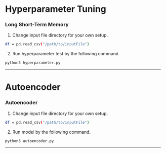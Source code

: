 Hyperparameter Tuning 
==================================

### Long Short-Term Memory 

1. Change input file directory for your own setup.
```bash
df = pd.read_csv("/path/to/inputFile")
```
2. Run hyperparameter test by the following command. 
```bash
python3 hyperparameter.py 
```
---

Autoencoder
==================================

### Autoencoder 

1. Change input file directory for your own setup.
```bash
df = pd.read_csv("/path/to/inputFile")
```
2. Run model by the following command. 
```bash
python3 autoencoder.py 
```
---
